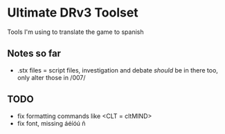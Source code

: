 # Ultimate DRv3 Toolset

Tools I'm using to translate the game to spanish

## Notes so far
- .stx files = script files, investigation and debate *should* be in there too, only alter those in /007/

## TODO
- fix formatting commands like <CLT = cltMIND>
- fix font, missing áéíóú ñ
